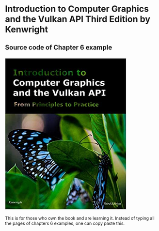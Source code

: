 # Introduction to Computer Graphics and the Vulkan API Third Edition by Kenwright
## Source code of Chapter 6 example 

### ![alt BookImage](https://github.com/apg360/ICGV-book-example-chp6/blob/main/cover.jpg)


This is for those who own the book and are learning it. Instead of typing all the pages of chapters 6 examples, one can copy paste this.
